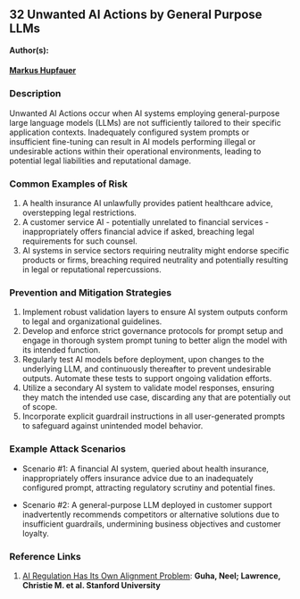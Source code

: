 ## 32 Unwanted AI Actions by General Purpose LLMs

**Author(s):**
#### [Markus Hupfauer](mailto:markus@hupfauer.one)

### Description

Unwanted AI Actions occur when AI systems employing general-purpose large language models (LLMs) are not sufficiently tailored to their specific application contexts. 
Inadequately configured system prompts or insufficient fine-tuning can result in AI models performing illegal or undesirable actions within their operational environments, leading to potential legal liabilities and reputational damage.

### Common Examples of Risk

1. A health insurance AI unlawfully provides patient healthcare advice, overstepping legal restrictions.
2. A customer service AI - potentially unrelated to financial services - inappropriately offers financial advice if asked, breaching legal requirements for such counsel.
3. AI systems in service sectors requiring neutrality might endorse specific products or firms, breaching required neutrality and potentially resulting in legal or reputational repercussions.

### Prevention and Mitigation Strategies

1. Implement robust validation layers to ensure AI system outputs conform to legal and organizational guidelines.
2. Develop and enforce strict governance protocols for prompt setup and engage in thorough system prompt tuning to better align the model with its intended function.
3. Regularly test AI models before deployment, upon changes to the underlying LLM, and continuously thereafter to prevent undesirable outputs. Automate these tests to support ongoing validation efforts.
4. Utilize a secondary AI system to validate model responses, ensuring they match the intended use case, discarding any that are potentially out of scope.
5. Incorporate explicit guardrail instructions in all user-generated prompts to safeguard against unintended model behavior.

### Example Attack Scenarios

- Scenario #1: A financial AI system, queried about health insurance, inappropriately offers insurance advice due to an inadequately configured prompt, attracting regulatory scrutiny and potential fines.

- Scenario #2: A general-purpose LLM deployed in customer support inadvertently recommends competitors or alternative solutions due to insufficient guardrails, undermining business objectives and customer loyalty.

### Reference Links

1. [AI Regulation Has Its Own Alignment Problem](https://dho.stanford.edu/wp-content/uploads/AI_Regulation.pdf): **Guha, Neel; Lawrence, Christie M. et al. Stanford University**

